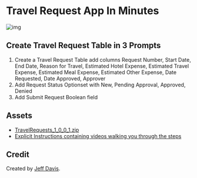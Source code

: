 # Travel Request App In Minutes

![img](https://i.imgur.com/KO6lba0.png)

## Create Travel Request Table in 3 Prompts
1) Create a Travel Request Table add columns Request Number, Start Date, End Date, Reason for Travel, Estimated Hotel Expense, Estimated Travel Expense, Estimated Meal Expense, Estimated Other Expense, Date Requested, Date Approved, Approver
2) Add Request Status Optionset with New, Pending Approval, Approved, Denied
3) Add Submit Request Boolean field

## Assets
- [TravelRequests_1_0_0_1.zip](https://github.com/microsoft/SLG-Business-Applications/releases/download/28/TravelRequests_1_0_0_1.zip)
- [Explicit Instructions containing videos walking you through the steps](https://github.com/microsoft/SLG-Business-Applications/releases/download/28/Utilize.Copilot.to.Build.Travel.Request.App.PPTX)

## Credit
Created by [Jeff Davis](https://www.linkedin.com/in/jeff-davis-b411517/).